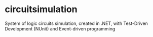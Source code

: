 circuitsimulation
=================

System of logic circuits simulation,  created in .NET, with Test-Driven Development (NUnit) and Event-driven programming
